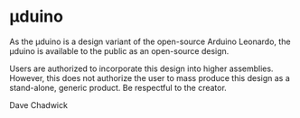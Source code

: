 # µduino

As the µduino is a design variant of the open-source Arduino Leonardo, the µduino is available to the public as an open-source design.

Users are authorized to incorporate this design into higher assemblies. However, this does not authorize the user to mass produce this design as a stand-alone, generic product. Be respectful to the creator.

Dave Chadwick
